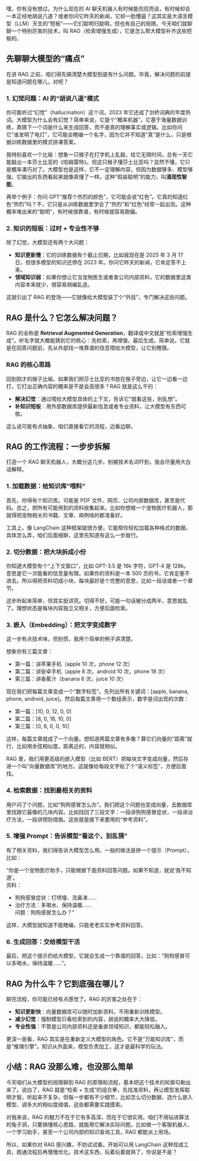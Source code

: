 嘿，你有没有想过，为什么现在的 AI 聊天机器人有时候能侃侃而谈，有时候却会一本正经地胡说八道？或者你问它昨天的新闻，它却一脸懵逼？这其实是大语言模型（LLM）天生的“短板”——它们聪明归聪明，但也有自己的局限。今天咱们就聊聊一个特别厉害的技术，叫 RAG（检索增强生成），它是怎么帮大模型补齐这些短板的。

## 先聊聊大模型的“痛点”

在讲 RAG 之前，咱们得先搞清楚大模型到底有什么问题。毕竟，解决问题的前提是知道问题在哪儿，对吧？

### 1. 幻觉问题：AI 的“胡说八道”模式
你可能听过“幻觉”（hallucination）这个词，2023 年它还成了剑桥词典的年度热词。大模型为什么会有幻觉？简单来说，它是个“概率机器”。它基于海量数据训练，靠猜下一个词是什么来生成回答，而不是真的理解事实或逻辑。比如你问它“谁发明了电灯”，它可能会瞎编一个名字，因为它并不知道“真”是什么，只是根据训练数据里的模式拼凑答案。

我特别喜欢一个比喻：想象一只猴子在打字机上乱敲，给它无限时间，总有一天它能敲出一本莎士比亚的《哈姆雷特》。但这只猴子懂莎士比亚吗？显然不懂，它只是概率凑巧对了。大模型也是这样，它不一定理解内容，但因为数据够多、模型够强，它输出的东西看起来就像真懂了一样。这种“假装聪明”的能力，叫**涌现性智能**。

再举个例子：你问 GPT“推荐个热烈的颜色”，它可能会说“红色”。它真的知道红色“热烈”吗？不，它只是从训练数据里学会了“热烈”和“红色”经常一起出现。这种概率堆出来的“聪明”，有时候很靠谱，有时候就容易跑偏。

### 2. 知识的短板：过时 + 专业性不够
除了幻觉，大模型还有两个大问题：
- **知识更新慢**：它的训练数据有个截止日期，比如我现在是 2025 年 3 月 17 日，但很多模型的知识还停在 2023 年。你问它昨天的新闻，它肯定答不上来。
- **领域知识弱**：如果你想让它当宠物医生或者查公司内部资料，它的数据里这类内容本来就少，很容易胡编乱造。

这就引出了 RAG 的登场——它就像给大模型装了个“外挂”，专门解决这些问题。



## RAG 是什么？它怎么解决问题？

RAG 的全称是 **Retrieval Augmented Generation**，翻译成中文就是“检索增强生成”。听名字就大概能猜到它的核心：先检索，再增强，最后生成。简单说，它就是在回答问题前，先从外部找一堆靠谱的信息喂给大模型，让它别瞎猜。

### RAG 的核心思路
回到刚才的猴子比喻。如果我们把莎士比亚的书放在猴子旁边，让它一边看一边打，它打出正确内容的概率是不是会高很多？RAG 就是这么干的：
- **解决幻觉**：通过喂给大模型具体的上下文，告诉它“就看这些，别乱想”。
- **补知识短板**：用外部数据库提供最新信息或者专业资料，让大模型有东西可依。

这么说可能有点抽象，咱们直接看它的流程，边看边聊。



## RAG 的工作流程：一步步拆解

打造一个 RAG 聊天机器人，大概分这几步。别被技术名词吓到，我会尽量用大白话解释。

### 1. 加载数据：给知识库“喂料”
首先，你得有个知识库。可能是 PDF 文件、网页、公司内部数据库，甚至是代码。总之，把所有可能用到的资料收集起来。比如你想做一个宠物医疗机器人，那就得把宠物相关的书籍、文章、病例啥的都准备好。

工具上，像 LangChain 这种框架就很方便，它能帮你轻松加载各种格式的数据。具体怎么弄，咱们后面细聊，这里先知道有这么一步就行。

### 2. 切分数据：把大块拆成小份
你知道大模型有个“上下文窗口”，比如 GPT-3.5 是 16k 字符，GPT-4 是 128k。意思是它一次能看的信息量有限。如果你的资料是一本 500 页的书，它肯定塞不进去。所以得把资料切成小块，每块最好是个完整的意思，比如一段话或者一个章节。

这步听起来简单，但其实挺讲究。切得不好，可能一句话被分成两半，意思就乱了。理想状态是每块内容独立又相关，方便后面检索。

### 3. 嵌入（Embedding）：把文字变成数字
这一步有点技术味，但别慌，我用个简单的例子讲清楚。

想象你有三篇文章：
- 第一篇：讲苹果手机（apple 10 次，phone 12 次）
- 第二篇：讲安卓手机（apple 8 次，android 10 次，phone 18 次）
- 第三篇：讲香蕉汁（banana 6 次，juice 10 次）

现在我们把每篇文章变成一个“数字标签”。先列出所有关键词：[apple, banana, phone, android, juice]。然后每篇文章用一个数组表示，数字是词出现的次数：
- 第一篇：[10, 0, 12, 0, 0]
- 第二篇：[8, 0, 18, 10, 0]
- 第三篇：[0, 6, 0, 0, 10]

这样，每篇文章就成了一个向量。想知道两篇文章有多像？算它们向量的“距离”就行，比如用余弦相似度。距离近的，内容就相似。

RAG 里，我们用更高级的嵌入模型（比如 BERT）把每块文字变成向量，然后存进一个叫“向量数据库”的地方。这就像给每段文字贴了个“语义标签”，方便后面找。

### 4. 检索数据：找到最相关的资料
用户问了个问题，比如“狗狗感冒怎么办”。我们把这个问题也变成向量，去数据库里找跟它最像的几块内容。比如找回了三段文字：一段讲狗狗感冒症状，一段讲治疗方法，一段讲预防措施。这些就是接下来要用的“参考资料”。

### 5. 增强 Prompt：告诉模型“看这个，别乱猜”
有了相关资料，我们得告诉大模型怎么用。一般的做法是拼一个提示（Prompt），比如：

“你是一个宠物医疗助手，只能根据下面资料回答问题。如果不知道，就说‘我不知道’。  
资料：  

- 狗狗感冒症状：打喷嚏、流鼻涕……  
- 治疗方法：多喝水、保持温暖……  
问题：狗狗感冒怎么办？”

这样，大模型就知道不能瞎编，只能老老实实参考资料回答。

### 6. 生成回答：交给模型干活
最后，把这个提示扔给大模型，它就会生成一个靠谱的回答，比如：“狗狗感冒可以多喝水，保持温暖……”。



## RAG 为什么牛？它到底强在哪儿？

聊完流程，你可能已经有点感觉了。RAG 的厉害之处在于：
- **知识更新快**：向量数据库可以随时加新资料，不用重新训练模型。
- **减少幻觉**：强制模型只看检索到的内容，胡说的概率大大降低。
- **专业性强**：不管是公司内部资料还是垂直领域知识，都能轻松融入。

更深一层看，RAG 其实是在重新定义大模型的角色。它不是“万能知识库”，而是“推理引擎”。知识从外面来，模型负责加工，这才是最科学的玩法。



## 小结：RAG 没那么难，也没那么简单

今天咱们从大模型的局限聊到 RAG 的原理和流程，基本把这个技术的轮廓勾勒出来了。说白了，RAG 就是“检索 + 生成”的组合拳，先找准资料，再让模型发挥聪明才智。听起来不复杂，但每一步都有不少细节，比如怎么切分数据、选什么嵌入模型、调多大的相似度阈值，这些都需要实践摸索。

对我来说，RAG 的魅力不在于它有多高深，而在于它很实用。咱们不用钻进算法的兔子洞，只要搞懂核心思路，就能用它解决实际问题。比如做一个客服机器人、一个学习助手，甚至一个公司内部的知识查询工具，RAG 都能派上用场。

所以，如果你对 RAG 感兴趣，不妨试试看。开始可以用 LangChain 这种现成工具，跑通流程后再慢慢优化。技术这东西，玩着玩着就熟了，你说是不是？
